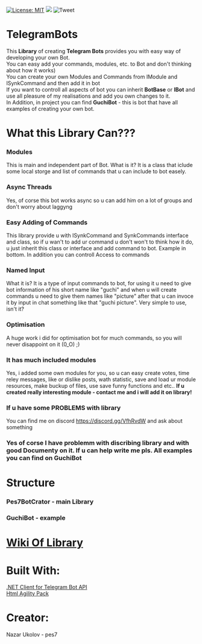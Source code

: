 [![License: MIT](https://img.shields.io/badge/License-MIT-yellow.svg)](https://github.com/pes7/TelegramBots/blob/master/LICENSE)
![](https://img.shields.io/badge/price-free-blue.svg)
![Tweet](https://img.shields.io/twitter/url/https/github.com/pes7/Telegram-Bots-Library.svg?style=social
)
# TelegramBots
This <b>Library</b> of creating <b>Telegram Bots</b> provides you with easy way of developing your own Bot.<br>
You can easy add your commands, modules, etc. to Bot and don't thinking about how it works)<br>
You can create your own Modules and Commands from IModule and ISynkCommand and then add it in bot<br>
If you want to controll all aspects of bot you can inherit <b>BotBase</b> or <b>IBot</b> and use all pleasure of my realisations and add you own changes to it.<br>
In Addition, in project you can find <b>GuchiBot</b> - this is bot that have all examples of creating your own bot.<br>
# What this Library Can???
### Modules
This is main and independent part of Bot. What is it? It is a class that iclude some local storge and list of commands that u can include to bot easely.
### Async Threads
Yes, of corse this bot works async so u can add him on a lot of groups and don't worry about laggyng
### Easy Adding of Commands
This library provide u with ISynkCommand and SynkCommands interface and class, so if u wan't to add ur command u don't won't to think how it do, u just inherit this class or interface and add command to bot. Example in bottom. In addition you can controll Access to commands
### Named Input
What it is? It is a type of input commands to bot, for using it u need to give bot information of his short name like "guchi" and when u will create commands u need to give them names like "picture" after that u can invoce it by input in chat something like that "guchi picture". Very simple to use, isn't it?
### Optimisation
A huge work i did for optimisation bot for much commands, so you will never disappoint on it (0_O) ;)
### It has much included modules
Yes, i added some own modules for you, so u can easy create votes, time reley messages, like or dislike posts, wath statistic, save and load ur module resources, make buckup of files, use save funny functions and etc.. <b>If u created really interesting module - contact me and i will add it on library!</b>
### If u have some PROBLEMS with library
You can find me on discord https://discord.gg/VfhRvdW and ask about something
### Yes of corse I have problemm with discribing library and with good Documenty on it. If u can help write me pls. All examples you can find on <b>GuchiBot</b>
# Structure
### Pes7BotCrator - main Library
### GuchiBot - example
# [Wiki Of Library](https://github.com/pes7/Telegram-Bots-Library/wiki)
# Built With:
<a href = "https://github.com/TelegramBots/telegram.bot">.NET Client for Telegram Bot API</a><br>
<a href = "https://github.com/zzzprojects/html-agility-pack">Html Agility Pack</a>
# Creator:
Nazar Ukolov - pes7
